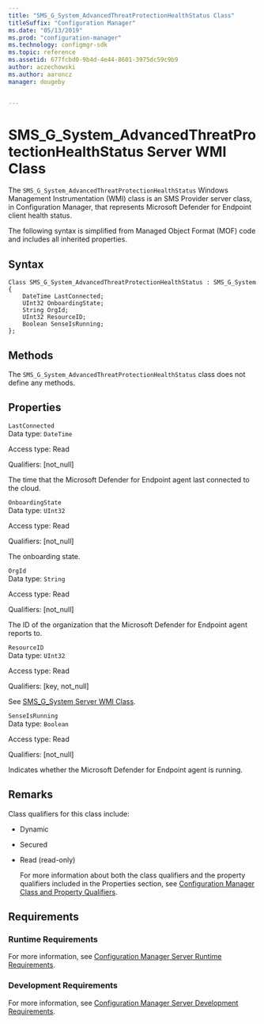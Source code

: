 ```yaml
---
title: "SMS_G_System_AdvancedThreatProtectionHealthStatus Class"
titleSuffix: "Configuration Manager"
ms.date: "05/13/2019"
ms.prod: "configuration-manager"
ms.technology: configmgr-sdk
ms.topic: reference
ms.assetid: 677fcbd0-9b4d-4e44-8601-3975dc59c9b9
author: aczechowski
ms.author: aaroncz
manager: dougeby


---
```

# SMS_G_System_AdvancedThreatProtectionHealthStatus Server WMI Class
The  `SMS_G_System_AdvancedThreatProtectionHealthStatus` Windows Management Instrumentation (WMI) class is an SMS Provider server class, in Configuration Manager, that represents Microsoft Defender for Endpoint client health status.  

 The following syntax is simplified from Managed Object Format (MOF) code and includes all inherited properties.  

## Syntax  

```  
Class SMS_G_System_AdvancedThreatProtectionHealthStatus : SMS_G_System  
{  
    DateTime LastConnected;  
    UInt32 OnboardingState;  
    String OrgId;  
    UInt32 ResourceID;  
    Boolean SenseIsRunning;  
};          
```  

## Methods  
 The `SMS_G_System_AdvancedThreatProtectionHealthStatus` class does not define any methods.  

## Properties  
 `LastConnected`  
 Data type: `DateTime`  

 Access type: Read  

 Qualifiers: [not_null]  

 The time that the Microsoft Defender for Endpoint agent last connected to the cloud.  

 `OnboardingState`  
 Data type: `UInt32`  

 Access type: Read  

 Qualifiers: [not_null]  

 The onboarding state.  

 `OrgId`  
 Data type: `String`  

 Access type: Read  

 Qualifiers: [not_null]  

 The ID of the organization that the Microsoft Defender for Endpoint agent reports to.  

 `ResourceID`  
 Data type: `UInt32`  

 Access type: Read  

 Qualifiers: [key, not_null]  

 See [SMS_G_System Server WMI Class](../../../../../develop/reference/core/clients/manage/sms_g_system-server-wmi-class.md).  

 `SenseIsRunning`  
 Data type: `Boolean`  

 Access type: Read  

 Qualifiers: [not_null]  

 Indicates whether the Microsoft Defender for Endpoint agent is running.  

## Remarks  
 Class qualifiers for this class include:  

- Dynamic  

- Secured  

- Read (read-only)  

  For more information about both the class qualifiers and the property qualifiers included in the Properties section, see [Configuration Manager Class and Property Qualifiers](../../../../../develop/reference/misc/class-and-property-qualifiers.md).  

## Requirements  

### Runtime Requirements  
 For more information, see [Configuration Manager Server Runtime Requirements](../../../../../develop/core/reqs/server-runtime-requirements.md).  

### Development Requirements  
 For more information, see [Configuration Manager Server Development Requirements](../../../../../develop/core/reqs/server-development-requirements.md).  

